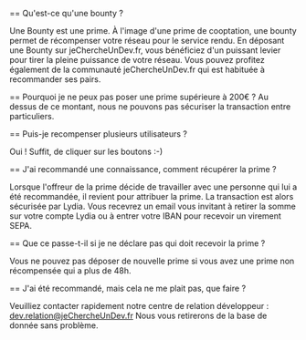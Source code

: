== Qu'est-ce qu'une bounty ?

Une Bounty est une prime. À l'image d'une prime de cooptation, une bounty permet de récompenser votre réseau pour le service rendu. 
En déposant une Bounty sur jeChercheUnDev.fr, vous bénéficiez d'un puissant levier pour tirer la pleine puissance de votre réseau.
Vous pouvez profitez également de la communauté jeChercheUnDev.fr qui est habituée à recommander ses pairs.

== Pourquoi je ne peux pas poser une prime supérieure à 200€ ?
Au dessus de ce montant, nous ne pouvons pas sécuriser la transaction entre particuliers.

== Puis-je recompenser plusieurs utilisateurs ?

Oui ! Suffit, de cliquer sur les boutons :-)

== J'ai recommandé une connaissance, comment récupérer la prime ?

Lorsque l'offreur de la prime décide de travailler avec une personne qui lui a été recommandée, il revient pour attribuer la prime. La transaction est alors sécurisée par Lydia. Vous recevrez un email vous invitant à retirer la somme sur votre compte Lydia ou à entrer votre IBAN pour recevoir un virement SEPA.

== Que ce passe-t-il si je ne déclare pas qui doit recevoir la prime ?

Vous ne pouvez pas déposer de nouvelle prime si vous avez une prime non récompensée qui a plus de 48h.

== J'ai été recommandé, mais cela ne me plait pas, que faire ?

Veuilliez contacter rapidement notre centre de relation développeur : dev.relation@jeChercheUnDev.fr
Nous vous retirerons de la base de donnée sans problème.

